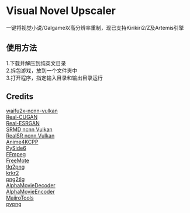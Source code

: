 # Visual Novel Upscaler 
一键将视觉小说/Galgame以高分辨率重制，现已支持Kirikiri2/Z及Artemis引擎  
## 使用方法  
1.下载并解压到纯英文目录  
2.拆包游戏，放到一个文件夹中  
3.打开程序，指定输入目录和输出目录运行
## Credits  
[waifu2x-ncnn-vulkan](https://github.com/nihui/waifu2x-ncnn-vulkan)  
[Real-CUGAN](https://github.com/nihui/realcugan-ncnn-vulkan)  
[Real-ESRGAN](https://github.com/xinntao/Real-ESRGAN)  
[SRMD ncnn Vulkan](https://github.com/nihui/srmd-ncnn-vulkan)  
[RealSR ncnn Vulkan](https://github.com/nihui/realsr-ncnn-vulkan)  
[Anime4KCPP](https://github.com/TianZerL/Anime4KCPP)  
[PySide6](https://wiki.qt.io/Qt_for_Python)  
[FFmpeg](https://github.com/FFmpeg/FFmpeg)  
[FreeMote](https://github.com/UlyssesWu/FreeMote)  
[tlg2png](https://github.com/vn-tools/tlg2png)  
[krkr2](https://github.com/krkrz/krkr2)  
[png2tlg](https://github.com/zhiyb/png2tlg)  
[AlphaMovieDecoder](https://github.com/xmoeproject/AlphaMovieDecoder)  
[AlphaMovieEncoder](https://github.com/zhiyb/AlphaMovieEncoder)  
[MajiroTools](https://github.com/AtomCrafty/MajiroTools)  
[pypng](https://github.com/drj11/pypng)  

